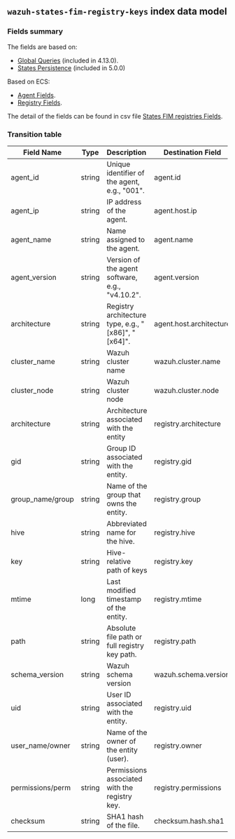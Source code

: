 ## `wazuh-states-fim-registry-keys` index data model

### Fields summary

The fields are based on:
- [Global Queries](https://github.com/wazuh/wazuh/issues/27898) (included in 4.13.0).
- [States Persistence](https://github.com/wazuh/wazuh/issues/29840#issuecomment-2914305496) (included in 5.0.0)

Based on ECS:

- [Agent Fields](https://www.elastic.co/guide/en/ecs/current/ecs-agent.html).
- [Registry Fields](https://www.elastic.co/docs/reference/ecs/ecs-registry).

The detail of the fields can be found in csv file [States FIM registries Fields](fields.csv).

### Transition table


| Field Name        | Type   | Description                                         | Destination Field         | Custom |
| ----------------- | ------ | :-------------------------------------------------- | ------------------------- | ------ |
| agent_id          | string | Unique identifier of the agent, e.g., "001".        | agent.id                  |        |
| agent_ip          | string | IP address of the agent.                            | agent.host.ip             | TRUE   |
| agent_name        | string | Name assigned to the agent.                         | agent.name                |        |
| agent_version     | string | Version of the agent software, e.g., "v4.10.2".     | agent.version             |        |
| architecture      | string | Registry architecture type, e.g., "[x86]", "[x64]". | agent.host.architecture   | TRUE   |
| cluster_name      | string | Wazuh cluster name                                  | wazuh.cluster.name        | TRUE   |
| cluster_node      | string | Wazuh cluster node                                  | wazuh.cluster.node        | TRUE   |
| architecture      | string | Architecture associated with the entity             | registry.architecture     | TRUE   |
| gid               | string | Group ID associated with the entity.                | registry.gid              | TRUE   |
| group_name/group  | string | Name of the group that owns the entity.             | registry.group            | TRUE   |
| hive              | string | Abbreviated name for the hive.                      | registry.hive             |        |
| key               | string | Hive-relative path of keys                          | registry.key              |        |
| mtime             | long   | Last modified timestamp of the entity.              | registry.mtime            | TRUE   |
| path              | string | Absolute file path or full registry key path.       | registry.path             |        |
| schema_version    | string | Wazuh schema version                                | wazuh.schema.version      | TRUE   |
| uid               | string | User ID associated with the entity.                 | registry.uid              | TRUE   |
| user_name/owner   | string | Name of the owner of the entity (user).             | registry.owner            | TRUE   |
| permissions/perm  | string | Permissions associated with the registry key.       | registry.permissions      | TRUE   |
| checksum          | string | SHA1 hash of the file.                              | checksum.hash.sha1        | TRUE   |



